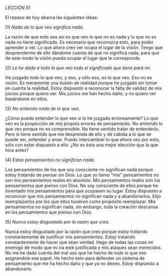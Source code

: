 *LECCIÓN 51*

El repaso de hoy abarca las siguientes ideas:

(1) *Nada de lo que veo significa nada.*

La razón de que esto sea así es que veo lo que no es nada y lo que no es nada no tiene significado. Es necesario que reconozca esto, para poder aprender a ver. Lo que ahora creo ver ocupa el lugar de la visión. Tengo que desprenderme de ello dándome cuenta de que no significa nada, para que de este modo la visión pueda ocupar el lugar que le corresponde.


(2) *Le he dado a todo lo que veo todo el significado que tiene para mí.*

He juzgado todo lo que veo, y eso, y sólo eso, es lo que veo. Eso no es visión. Es meramente una ilusión de realidad porque he juzgado sin tomar en cuenta la realidad. Estoy dispuesto a reconocer la falta de validez de mis juicios porque quiero ver. Mis juicios me han hecho daño, y no quiero ver basándome en ellos.


(3) *No entiendo nada de lo que veo.*

¿Cómo puedo entender lo que veo si lo he juzgado erróneamente? Lo que veo es la proyección de mis propios errores de pensamiento. No entiendo lo que veo porque no es comprensible. No tiene sentido tratar de entenderlo. Pero si tiene sentido que me desprenda de ello y dé cabida a lo que se puede ver, entender y amar. Puedo intercambiar lo que ahora veo por esto, sólo con estar dispuesto a ello. ¿No es ésta una mejor elección que la que hice antes?


(4) *Estos pensamientos no significan nada.*

Los pensamientos de los que soy consciente no significan nada porque estoy tratando de pensar sin Dios. Lo que yo llamo "mis" pensamientos no son mis pensamientos reales en absoluto. Mis pensamientos reales son los pensamientos que pienso con Dios. No soy consciente de ellos porque he inventado mis pensamientos para que ocupasen su lugar. Estoy dispuesto a reconocer que mis pensamientos no significan nada y a abandonarlos. Elijo reemplazarlos por los que ellos tuvieron como propósito reemplazar. Mis pensamientos no significan nada, sin embargo, toda la creación descansa en los pensamientos que pienso con Dios.


(5) *Nunca estoy disgustado por la razón que creo.*

Nunca estoy disgustado por la razón que creo porque estoy tratando constantemente de justificar mis pensamientos. Estoy tratando constantemente de hacer que sean verdad. Hago de todas las cosas mi enemigo de modo que mi ira esté justificada y mis ataques sean merecidos. No me he dado cuenta del mal uso que he hecho de todo lo que veo asignándole ese papel. He hecho esto para defender un sistema de pensamiento que me ha hecho daño y que ya no deseo. Estoy dispuesto a abandonarlo.